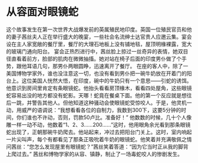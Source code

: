 # 从容面对眼镜蛇
这个故事发生在第一次世界大战爆发前的英属殖民地印度。英国一位殖民官员和他的妻子茜丝夫人正在举行盛大的晚宴，一些社会名流绅士达官贵人应邀云集。宴会设在主人家宽敞的餐厅里，餐厅的大理石地板上没有铺地毯，屋顶明椽裸露，宽大的玻璃门通向阳台。 
宴会正热烈进行中，茜丝脸上掠过一丝奇异的表情，她双目径直看着前方，脸部的肌肉在微微抽搐。她对站在椅子后面的印度男仆做了个手势，跟他耳语几句，那男仆两眼圆睁，迅速离开了餐厅。 
在座的客人中，除了一美国博物学家外，谁也没注意这一切，也没有看到男仆把一碗牛奶放在开着门的阳台上。这位美国人恍然大悟，在印度，碗中的牛奶只有一个意思——引蛇的诱饵。他意识到房间里肯定有条眼镜蛇。他抬头看看房顶椽木，看看四处屋角，这些眼镜蛇容易出没的地方都没有蛇影。天哪！蛇竟在餐桌下面。他的第一个反应就是想往后一跳，并警告其他人。但他知道这种骚动会使眼镜蛇受惊咬人。于是，他灵机一动，用威严的语调说：“我想看看各位的自制力，我数到300下，这要5分钟的时间，你们谁也不许动，否则，罚款50卢比。准备好！” 
他数数的时候，几十个人像雕一样一动不动，他数着“1、2、3……200……”这时，他用眼角余光看到那条眼镜蛇出现了，正朝那碗牛奶爬去。他站起来，冲过去把阳台门关上。这时，室内响起一片尖叫声，每个有都看见了那条正吸吮着牛奶的眼镜蛇。他笑着并充满敬佩之情问茜丝：“您怎么发现屋里有眼镜蛇？”茜丝笑着答道：“因为它当时正从我的脚背上爬过去。” 
茜丝和博物学家的从容、镇静，制止了一场毒蛇咬人的惨剧发生。
  